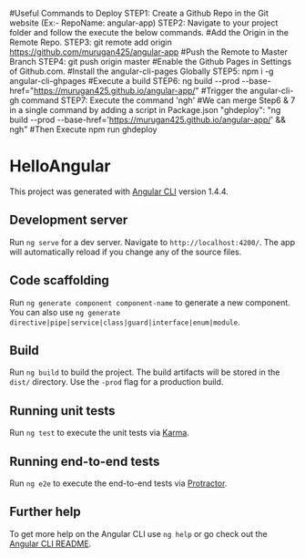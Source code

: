 #Useful Commands to Deploy
STEP1: Create a Github Repo in the Git website (Ex:- RepoName: angular-app)
STEP2: Navigate to your project folder and follow the execute the below commands.
#Add the Origin in the Remote Repo.
STEP3: git remote add origin https://github.com/murugan425/angular-app
#Push the Remote to Master Branch 
STEP4: git push origin master
#Enable the Github Pages in Settings of Github.com.
#Install the angular-cli-pages Globally
STEP5: npm i -g angular-cli-ghpages
#Execute a build 
STEP6: ng build --prod --base-href="https://murugan425.github.io/angular-app/"
#Trigger the angular-cli-gh command
STEP7: Execute the command 'ngh'
#We can merge Step6 & 7 in a single command by adding a script in Package.json
"ghdeploy": "ng build --prod --base-href='https://murugan425.github.io/angular-app/' && ngh"
#Then Execute
npm run ghdeploy

# HelloAngular

This project was generated with [Angular CLI](https://github.com/angular/angular-cli) version 1.4.4.

## Development server

Run `ng serve` for a dev server. Navigate to `http://localhost:4200/`. The app will automatically reload if you change any of the source files.

## Code scaffolding

Run `ng generate component component-name` to generate a new component. You can also use `ng generate directive|pipe|service|class|guard|interface|enum|module`.

## Build

Run `ng build` to build the project. The build artifacts will be stored in the `dist/` directory. Use the `-prod` flag for a production build.

## Running unit tests

Run `ng test` to execute the unit tests via [Karma](https://karma-runner.github.io).

## Running end-to-end tests

Run `ng e2e` to execute the end-to-end tests via [Protractor](http://www.protractortest.org/).

## Further help

To get more help on the Angular CLI use `ng help` or go check out the [Angular CLI README](https://github.com/angular/angular-cli/blob/master/README.md).
